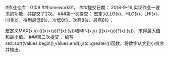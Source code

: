 #作业仓库：0109
##homework01。
###提交日期：
2018-9-16,实现作业一要求的功能，共提交了2次。
###第一次提交：
宏定义LLO(x)、HLO(x)、LHI(x)、HHI(x)，得到最低8位、次低8位、次高8位、最高8位；

宏定义MAX(x,y) (((x)>(y))?(x):(y))和MIN(x,y) (((x)<(y))?(x):(y))，求得最大值和最小值。
###第二次提交：
编写std::sort(values.begin(),values.end(),std::greater<quint8>())函数，将数字从大到小排序并输出。

